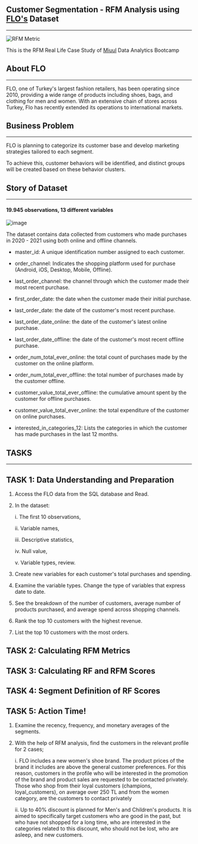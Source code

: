 ## Customer Segmentation - RFM Analysis using [FLO's](https://www.linkedin.com/company/flo-ma%C4%9Fazac%C4%B1l%C4%B1k/) Dataset
-------------------------------

![RFM Metric](https://github.com/BedirK/Portfolio-Projects/assets/103532330/f0039e47-bd15-458a-bb5d-2c22c83f6984)

This is the RFM Real Life Case Study of [Miuul](https://miuul.com/) Data Analytics Bootcamp

## About FLO
-------------------------------
FLO, one of Turkey's largest fashion retailers, has been operating since 2010, providing a wide range of products including shoes, bags, and clothing for men and women. With an extensive chain of stores across Turkey, Flo has recently extended its operations to international markets.

## Business Problem
-------------------------------
FLO is planning to categorize its customer base and develop marketing strategies tailored to each segment. 

To achieve this, customer behaviors will be identified, and distinct groups will be created based on these behavior clusters.

## Story of Dataset
-------------------------------
#### 19.945 observations, 13 different variables

![image](https://github.com/BedirK/Portfolio-Projects/assets/103532330/41aa3662-b9a5-4bc9-8c23-a6f3472efadb)

The dataset contains data collected from customers who made purchases in 2020 - 2021 using both online and offline channels.

- master_id: A unique identification number assigned to each customer.
  
- order_channel: Indicates the shopping platform used for purchase (Android, iOS, Desktop, Mobile, Offline).
  
- last_order_channel: the channel through which the customer made their most recent purchase.
  
- first_order_date: the date when the customer made their initial purchase.
  
- last_order_date: the date of the customer's most recent purchase.
  
- last_order_date_online: the date of the customer's latest online purchase.
  
- last_order_date_offline: the date of the customer's most recent offline purchase.
  
- order_num_total_ever_online: the total count of purchases made by the customer on the online platform.
  
- order_num_total_ever_offline: the total number of purchases made by the customer offline.
  
- customer_value_total_ever_offline: the cumulative amount spent by the customer for offline purchases.
  
- customer_value_total_ever_online: the total expenditure of the customer on online purchases.
  
- interested_in_categories_12: Lists the categories in which the customer has made purchases in the last 12 months.
  
## TASKS
-------------------------------
## TASK 1: Data Understanding and Preparation

   1. Access the FLO data from the SQL database and Read.
   2. In the dataset:
      
         i.   The first 10 observations,
      
         ii.  Variable names,
      
         iii. Descriptive statistics,
      
         iv.  Null value,
      
         v.   Variable types, review.
  3. Create new variables for each customer's total purchases and spending.
  4. Examine the variable types. Change the type of variables that express date to date.
  5. See the breakdown of the number of customers, average number of products purchased, and average spend across shopping channels.
  6. Rank the top 10 customers with the highest revenue.
  7. List the top 10 customers with the most orders.
## TASK 2: Calculating RFM Metrics
## TASK 3: Calculating RF and RFM Scores
## TASK 4: Segment Definition of RF Scores
## TASK 5: Action Time!
   1. Examine the recency, frequency, and monetary averages of the segments.
   2. With the help of RFM analysis, find the customers in the relevant profile for 2 cases;
      
        i. FLO includes a new women's shoe brand. The product prices of the brand it includes are above the general customer preferences. For this reason, customers in the profile who will be interested in the promotion of the brand and product sales are requested to be contacted privately. Those who shop from their loyal customers (champions, loyal_customers), on average over 250 TL and from the women category, are the customers to contact privately
      
        ii. Up to 40% discount is planned for Men's and Children's products. It is aimed to specifically target customers who are good in the past, but who have not shopped for a long time, who are interested in the categories related to this discount, who should not be lost, who are asleep, and new customers.
